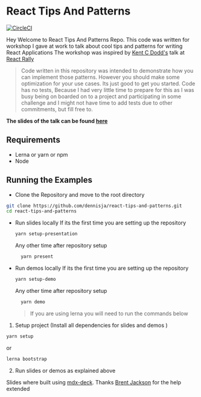 # React Tips And Patterns

[![CircleCI](https://circleci.com/gh/dennisja/react-tips-and-patterns.svg?style=svg)](https://circleci.com/gh/dennisja/react-tips-and-patterns)

Hey Welcome to React Tips And Patterns Repo.
This code was written for workshop I gave at work to talk about cool tips and patterns for writing React Applications
The workshop was inspired by [Kent C Dodd's](https://github.com/kentcdodds) talk at [React Rally](https://www.youtube.com/watch?v=AiJ8tRRH0f8)

> Code written in this repository was intended to demonstrate how you can implement those patterns.
> However you should make some optimization for your use cases. Its just good to get you started.
> Code has no tests, Because I had very little time to prepare for this as I was busy being on boarded on to a project and participating in some challenge and I might not have time to add tests due to other commitments, but fill free to.

**The slides of the talk can be found [here](https://dennisja.github.io/react-tips-and-patterns/#0)**

## Requirements

- Lerna or yarn or npm
- Node

## Running the Examples

- Clone the Repository and move to the root directory

```sh
git clone https://github.com/dennisja/react-tips-and-patterns.git
cd react-tips-and-patterns
```

- Run slides locally
  If its the first time you are setting up the repository

  ```sh
  yarn setup-presentation
  ```

  Any other time after repository setup

  ```sh
    yarn present
  ```

- Run demos locally
  If its the first time you are setting up the repository

  ```sh
  yarn setup-demo
  ```

  Any other time after repository setup

  ```sh
    yarn demo
  ```

  > If you are using lerna you will need to run the commands below

1. Setup project (Install all dependencies for slides and demos )

```sh
yarn setup
```

or

```sh
lerna bootstrap
```

2. Run slides or demos as explained above

Slides where built using [mdx-deck](https://github.com/jxnblk/mdx-deck). Thanks [Brent Jackson](https://github.com/jxnblk) for the help extended
